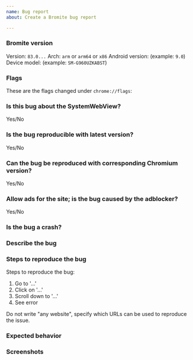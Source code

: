 ```yaml
---
name: Bug report
about: Create a Bromite bug report

---
```


<!-- Welcome! Thanks for taking time to submit a bug report.
Have you read the README? https://github.com/bromite/bromite/blob/master/README.md
Have you searched the issue tracker? https://github.com/bromite/bromite/issues
Are you sure this is not a Chromium bug? You have to test with Chromium before submitting a bug.
Are you using the latest version of Bromite?

If instead of a bug report you want to ask a question then please use the GitHub Discussions: https://github.com/bromite/bromite/discussions
-->

### Bromite version

Version: `83.0...`
Arch: `arm` or `arm64` or `x86`
Android version: (example: `9.0`)
Device model: (example: `SM-G960UZKABST`)

### Flags

These are the flags changed under `chrome://flags`:

<!-- Report all the blue-highlighted flags here, those are the flags with non-default configuration -->

### Is this bug about the SystemWebView?

<!-- No support for SystemWebView installations is provided. -->

Yes/No

### Is the bug reproducible with latest version?

<!-- Do not report bugs which are not reproducible with latest version. -->

Yes/No

### Can the bug be reproduced with corresponding Chromium version?

<!--
Please pick the same version of Chromium as Bromite from here: https://github.com/bromite/chromium/releases
If the bug is reproducible then it might be a configuration issue or an upstream bug. Upstream bugs can be reported on the [Chromium issue tracker](https://bugs.chromium.org/p/chromium/issues/list) and do not forget to read [Chromium project bug reporting guidelines](https://www.chromium.org/for-testers/bug-reporting-guidelines) first.
-->

Yes/No

### Allow ads for the site; is the bug caused by the adblocker?
Yes/No

### Is the bug a crash?

<!--
If yes then individuate and post the logcat dump (remove privacy sensitive information, if any), otherwise remove this section.
-->

### Describe the bug

<!-- Write here a clear and concise description of the bug. -->

### Steps to reproduce the bug

Steps to reproduce the bug:
1. Go to '...'
2. Click on '...'
3. Scroll down to '...'
4. See error

Do not write "any website", specify which URLs can be used to reproduce the issue.

### Expected behavior

<!-- A clear and concise description of what you expected to happen. -->

### Screenshots

<!-- If applicable, add screenshots to help explain your problem. Otherwise remove this section. -->
